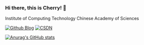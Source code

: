 ### Hi there, this is Cherry! 👋

<!--
**CherryYang05/CherryYang05** is a ✨ _special_ ✨ repository because its `README.md` (this file) appears on your GitHub profile.

Here are some ideas to get you started:

- 🔭 I’m currently working on ...
- 🌱 I’m currently learning ...
- 👯 I’m looking to collaborate on ...
- 🤔 I’m looking for help with ...
- 💬 Ask me about ...
- 📫 How to reach me: ...
- 😄 Pronouns: ...
- ⚡ Fun fact: ...
-->

Institute of Computing Technology Chinese Academy of Sciences

[![Github Blog](https://img.shields.io/badge/Github-Blog-blue)](https://cherryyang05.github.io)
[![CSDN](https://img.shields.io/badge/CSDN-Blog-red)](https://blog.csdn.net/qq_42650988)
<!--[![cnblog](https://img.shields.io/badge/%E5%8D%9A%E5%AE%A2%E5%9B%AD-Blog-brightgreen)](https://www.cnblogs.com/CherryYang/)-->

<!-- Github 统计卡片 -->
[![Anurag's GitHub stats](https://github-readme-stats.vercel.app/api?username=CherryYang05&count_private=true&show_icons=true&theme=onedark)](https://github.com/anuraghazra/github-readme-stats)

<!-- 更多置顶仓库 -->
<!-- [![Readme Card](https://github-readme-stats.vercel.app/api/pin/?username=CherryYang&repo=github-readme-stats)](https://github.com/anuraghazra/github-readme-stats) -->
